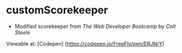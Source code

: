 # customScorekeeper

* Modified scorekeeper from *The Web Developer Bootcamp* by *Colt Steele*

Viewable at: [Codepen] (https://codepen.io/FreeFly/pen/ERJNrY)
